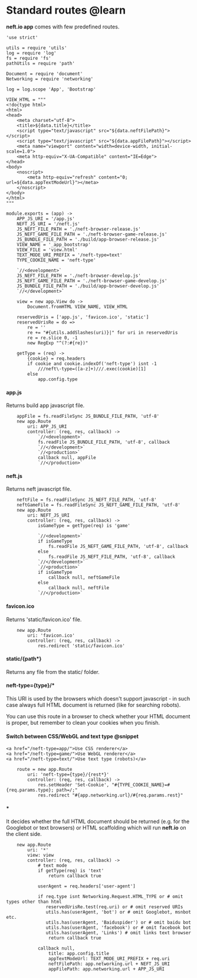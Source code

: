 Standard routes @learn
====================

**neft.io app** comes with few predefined routes.

	'use strict'

	utils = require 'utils'
	log = require 'log'
	fs = require 'fs'
	pathUtils = require 'path'

	Document = require 'document'
	Networking = require 'networking'

	log = log.scope 'App', 'Bootstrap'

	VIEW_HTML = """
	<!doctype html>
	<html>
	<head>
		<meta charset="utf-8">
		<title>${data.title}</title>
		<script type="text/javascript" src="${data.neftFilePath}"></script>
		<script type="text/javascript" src="${data.appFilePath}"></script>
		<meta name="viewport" content="width=device-width, initial-scale=1.0">
		<meta http-equiv="X-UA-Compatible" content="IE=Edge">
	</head>
	<body>
		<noscript>
			<meta http-equiv="refresh" content="0; url=${data.appTextModeUrl}"></meta>
		</noscript>
	</body>
	</html>
	"""

	module.exports = (app) ->
		APP_JS_URI = '/app.js'
		NEFT_JS_URI = '/neft.js'
		JS_NEFT_FILE_PATH = './neft-browser-release.js'
		JS_NEFT_GAME_FILE_PATH = './neft-browser-game-release.js'
		JS_BUNDLE_FILE_PATH = './build/app-browser-release.js'
		VIEW_NAME = '_app_bootstrap'
		VIEW_FILE = 'view.html'
		TEXT_MODE_URI_PREFIX = '/neft-type=text'
		TYPE_COOKIE_NAME = 'neft-type'

		`//<development>`
		JS_NEFT_FILE_PATH = './neft-browser-develop.js'
		JS_NEFT_GAME_FILE_PATH = './neft-browser-game-develop.js'
		JS_BUNDLE_FILE_PATH = './build/app-browser-develop.js'
		`//</development>`

		view = new app.View do ->
			Document.fromHTML VIEW_NAME, VIEW_HTML

		reservedUris = ['app.js', 'favicon.ico', 'static']
		reservedUrisRe = do =>
			re = ''
			re += "#{utils.addSlashes(uri)}|" for uri in reservedUris
			re = re.slice 0, -1
			new RegExp "^(?:#{re})"

		getType = (req) ->
			{cookie} = req.headers
			if cookie and cookie.indexOf('neft-type') isnt -1
				///neft\-type=([a-z]+)///.exec(cookie)[1]
			else
				app.config.type

#### app.js

Returns build app javascript file.

		appFile = fs.readFileSync JS_BUNDLE_FILE_PATH, 'utf-8'
		new app.Route
			uri: APP_JS_URI
			controller: (req, res, callback) ->
				`//<development>`
				fs.readFile JS_BUNDLE_FILE_PATH, 'utf-8', callback
				`//</development>`
				`//<production>`
				callback null, appFile
				`//</production>`

#### neft.js

Returns neft javascript file.

		neftFile = fs.readFileSync JS_NEFT_FILE_PATH, 'utf-8'
		neftGameFile = fs.readFileSync JS_NEFT_GAME_FILE_PATH, 'utf-8'
		new app.Route
			uri: NEFT_JS_URI
			controller: (req, res, callback) ->
				isGameType = getType(req) is 'game'

				`//<development>`
				if isGameType
					fs.readFile JS_NEFT_GAME_FILE_PATH, 'utf-8', callback
				else
					fs.readFile JS_NEFT_FILE_PATH, 'utf-8', callback
				`//</development>`
				`//<production>`
				if isGameType
					callback null, neftGameFile
				else
					callback null, neftFile
				`//</production>`

#### favicon.ico

Returns 'static/favicon.ico' file.

		new app.Route
			uri: 'favicon.ico'
			controller: (req, res, callback) ->
				res.redirect 'static/favicon.ico'

#### static/{path*}

Returns any file from the static/ folder.

#### neft-type={type}/*

This URI is used by the browsers which doesn't support javascript - in such case always
full HTML document is returned (like for searching robots).

You can use this route in a browser to check whether your HTML document is proper, but
remember to clean your cookies when you finish.

#### Switch between CSS/WebGL and text type @snippet

```
<a href="/neft-type=app/">Use CSS renderer</a>
<a href="/neft-type=game/">Use WebGL renderer</a>
<a href="/neft-type=text/">Use text type (robots)</a>
```

		route = new app.Route
			uri: 'neft-type={type}/{rest*}'
			controller: (req, res, callback) ->
				res.setHeader 'Set-Cookie', "#{TYPE_COOKIE_NAME}=#{req.params.type}; path=/;"
				res.redirect "#{app.networking.url}/#{req.params.rest}"

#### *

It decides whether the full HTML document should be returned (e.g. for the Googlebot or
text browsers) or HTML scaffolding which will run **neft.io** on the client side.

		new app.Route
			uri: '*'
			view: view
			controller: (req, res, callback) ->
				# text mode
				if getType(req) is 'text'
					return callback true

				userAgent = req.headers['user-agent']

				if req.type isnt Networking.Request.HTML_TYPE or # omit types other than html
				   reservedUrisRe.test(req.uri) or # omit reserved URIs
				   utils.has(userAgent, 'bot') or # omit Googlebot, msnbot etc.
				   utils.has(userAgent, 'Baiduspider') or # omit baidu bot
				   utils.has(userAgent, 'facebook') or # omit facebook bot
				   utils.has(userAgent, 'Links') # omit links text browser
					return callback true

				callback null,
					title: app.config.title
					appTextModeUrl: TEXT_MODE_URI_PREFIX + req.uri
					neftFilePath: app.networking.url + NEFT_JS_URI
					appFilePath: app.networking.url + APP_JS_URI
